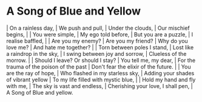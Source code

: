 # A Song of Blue and Yellow

| On a rainless day,
| We push and pull,
| Under the clouds,
| Our mischief begins,
| 
| You were simple,
| My ego told before,
| But you are a puzzle,
| I realise baffled,
| 
| Are you my enemy?
| Are you my friend?
| Why do you love me?
| And hate me together?
| 
| Torn between poles I stand,
| Lost like a raindrop in the sky,
| I swing between joy and sorrow,
| Clueless of the morrow.
| 
| Should I leave? Or should I stay?
| You tell me, my dear,
| For the trauma of the poison of the past
| Don\'t fear the elixir of the future.
| 
| You are the ray of hope,
| Who flashed in my starless sky,
| Adding your shades of vibrant yellow
| To my life filled with mystic blue,
| 
| Hold my hand and fly with me,
| The sky is vast and endless,
| Cherishing your love, I shall pen,
| A Song of Blue and yellow.
